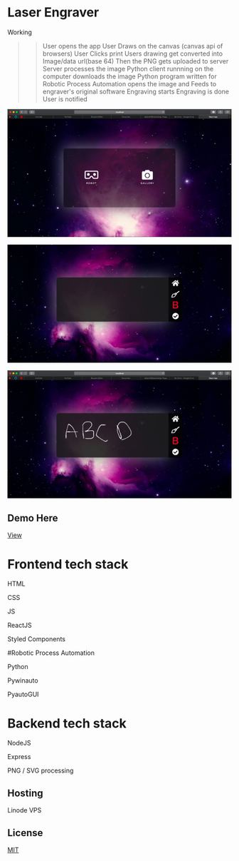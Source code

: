 # Laser Engraver

Working 

>>User opens the app 
>> User Draws on the canvas (canvas api of browsers) 
>> User Clicks print 
>> Users drawing get converted into Image/data url(base 64) 
>> Then the PNG gets uploaded to server 
>> Server processes the image 
>> Python client runnning on the computer downloads the image 
>> Python program written for Robotic Process Automation opens the image and Feeds to engraver's original software 
>> Engraving starts 
>> Engraving is done 
>> User is notified





![Menu](./readme/menu.png?raw=true "Menu")


![Canvas](./readme/canvas1.png?raw=true "Canvas")

![Canvas](./readme/canvas2.png?raw=true "Drawing")




## Demo Here
[View](https://drive.google.com/file/d/1eEjaMLb4jP64z3ZMuI2rohlssL5EvoYY/view?usp=sharing)
 

# Frontend tech stack 
 
HTML 

CSS 

JS 

ReactJS 

Styled Components

#Robotic Process Automation

Python 

Pywinauto

PyautoGUI


# Backend tech stack 

NodeJS 

Express

PNG / SVG processing

## Hosting 

Linode VPS


## License
[MIT](https://choosealicense.com/licenses/mit/)

